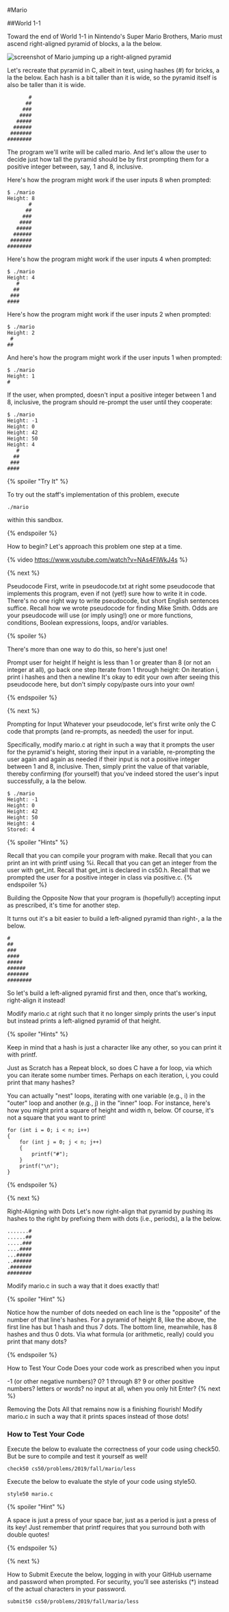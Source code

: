 #Mario

##World 1-1

Toward the end of World 1-1 in Nintendo's Super Mario Brothers, Mario must ascend right-aligned pyramid of blocks, a la the below.

![screenshot of Mario jumping up a right-aligned pyramid](https://raw.githubusercontent.com/cs50/labs/2019/fall/mario/less/pyramid.png)

Let's recreate that pyramid in C, albeit in text, using hashes (#) for bricks, a la the below. Each hash is a bit taller than it is wide, so the pyramid itself is also be taller than it is wide.
```
       #
      ##
     ###
    ####
   #####
  ######
 #######
########
```
The program we'll write will be called mario. And let's allow the user to decide just how tall the pyramid should be by first prompting them for a positive integer between, say, 1 and 8, inclusive.

Here's how the program might work if the user inputs 8 when prompted:
```
$ ./mario
Height: 8
       #
      ##
     ###
    ####
   #####
  ######
 #######
########
```
Here's how the program might work if the user inputs 4 when prompted:
```
$ ./mario
Height: 4
   #
  ##
 ###
####
```
Here's how the program might work if the user inputs 2 when prompted:
```
$ ./mario
Height: 2
 #
##
```
And here's how the program might work if the user inputs 1 when prompted:
```
$ ./mario
Height: 1
#
```
If the user, when prompted, doesn't input a positive integer between 1 and 8, inclusive, the program should re-prompt the user until they cooperate:
```
$ ./mario
Height: -1
Height: 0
Height: 42
Height: 50
Height: 4
   #
  ##
 ###
####
```
{% spoiler "Try It" %}

To try out the staff's implementation of this problem, execute
```
./mario
```
within this sandbox.

{% endspoiler %}

How to begin? Let's approach this problem one step at a time.

{% video https://www.youtube.com/watch?v=NAs4FIWkJ4s %}

{% next %}

Pseudocode
First, write in pseudocode.txt at right some pseudocode that implements this program, even if not (yet!) sure how to write it in code. There's no one right way to write pseudocode, but short English sentences suffice. Recall how we wrote pseudocode for finding Mike Smith. Odds are your pseudocode will use (or imply using!) one or more functions, conditions, Boolean expressions, loops, and/or variables.

{% spoiler %}

There's more than one way to do this, so here's just one!

Prompt user for height
If height is less than 1 or greater than 8 (or not an integer at all), go back one step
Iterate from 1 through height:
On iteration i, print i hashes and then a newline
It's okay to edit your own after seeing this pseudocode here, but don't simply copy/paste ours into your own!

{% endspoiler %}

{% next %}

Prompting for Input
Whatever your pseudocode, let's first write only the C code that prompts (and re-prompts, as needed) the user for input.

Specifically, modify mario.c at right in such a way that it prompts the user for the pyramid's height, storing their input in a variable, re-prompting the user again and again as needed if their input is not a positive integer between 1 and 8, inclusive. Then, simply print the value of that variable, thereby confirming (for yourself) that you've indeed stored the user's input successfully, a la the below.
```
$ ./mario
Height: -1
Height: 0
Height: 42
Height: 50
Height: 4
Stored: 4
```
{% spoiler "Hints" %}

Recall that you can compile your program with make.
Recall that you can print an int with printf using %i.
Recall that you can get an integer from the user with get_int.
Recall that get_int is declared in cs50.h.
Recall that we prompted the user for a positive integer in class via positive.c.
{% endspoiler %}

Building the Opposite
Now that your program is (hopefully!) accepting input as prescribed, it's time for another step.

It turns out it's a bit easier to build a left-aligned pyramid than right-, a la the below.
```
#
##
###
####
#####
######
#######
########
```
So let's build a left-aligned pyramid first and then, once that's working, right-align it instead!

Modify mario.c at right such that it no longer simply prints the user's input but instead prints a left-aligned pyramid of that height.

{% spoiler "Hints" %}

Keep in mind that a hash is just a character like any other, so you can print it with printf.

Just as Scratch has a Repeat block, so does C have a for loop, via which you can iterate some number times. Perhaps on each iteration, i, you could print that many hashes?

You can actually "nest" loops, iterating with one variable (e.g., i) in the "outer" loop and another (e.g., j) in the "inner" loop. For instance, here's how you might print a square of height and width n, below. Of course, it's not a square that you want to print!
```
for (int i = 0; i < n; i++)
{
    for (int j = 0; j < n; j++)
    {
        printf("#");
    }
    printf("\n");
}
```
{% endspoiler %}

{% next %}

Right-Aligning with Dots
Let's now right-align that pyramid by pushing its hashes to the right by prefixing them with dots (i.e., periods), a la the below.
```
.......#
......##
.....###
....####
...#####
..######
.#######
########
```
Modify mario.c in such a way that it does exactly that!

{% spoiler "Hint" %}

Notice how the number of dots needed on each line is the "opposite" of the number of that line's hashes. For a pyramid of height 8, like the above, the first line has but 1 hash and thus 7 dots. The bottom line, meanwhile, has 8 hashes and thus 0 dots. Via what formula (or arithmetic, really) could you print that many dots?

{% endspoiler %}

How to Test Your Code
Does your code work as prescribed when you input

-1 (or other negative numbers)?
0?
1 through 8?
9 or other positive numbers?
letters or words?
no input at all, when you only hit Enter?
{% next %}

Removing the Dots
All that remains now is a finishing flourish! Modify mario.c in such a way that it prints spaces instead of those dots!

### How to Test Your Code
Execute the below to evaluate the correctness of your code using check50. But be sure to compile and test it yourself as well!
```
check50 cs50/problems/2019/fall/mario/less
```
Execute the below to evaluate the style of your code using style50.
```
style50 mario.c
```
{% spoiler "Hint" %}

A space is just a press of your space bar, just as a period is just a press of its key! Just remember that printf requires that you surround both with double quotes!

{% endspoiler %}

{% next %}

How to Submit
Execute the below, logging in with your GitHub username and password when prompted. For security, you'll see asterisks (*) instead of the actual characters in your password.
```
submit50 cs50/problems/2019/fall/mario/less
```
